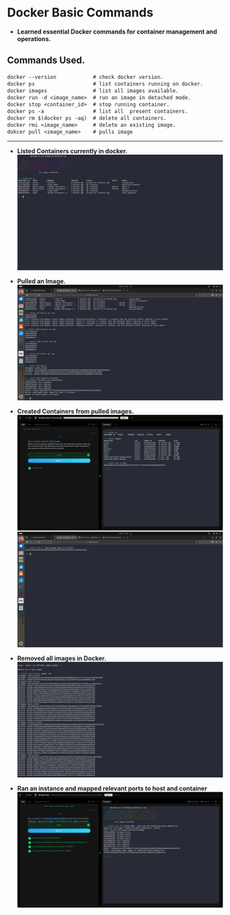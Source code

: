 # Docker Basic Commands 

- **Learned essential Docker commands for container management and operations.**

## Commands Used.
```
docker --version            # check docker version.
docker ps                   # list containers running on docker.
docker images               # list all images available.
docker run -d <image_name>  # run an image in detached mode.
docker stop <container_id>  # stop running container.
docker ps -a                # list all  present containers.
docker rm $(docker ps -aq)  # delete all containers.
docker rmi <image_name>     # delete an existing image.
dokcer pull <image_name>    # pulls image
```
---


- **Listed Containers currently in docker.**
![cmd](evidence/list_container.png)

- **Pulled an Image.**
![cmd](evidence/pulled_image.png)

- **Created  Containers from pulled images.**
![cmd](evidence/run_container.png)
![cmd](evidence/run_c2.png)

- **Removed all images in Docker.**
![cmd](evidence/rmi.png)

- **Ran an instance and mapped relevant ports to host and container**
![cmd](evidence/instance.png)
